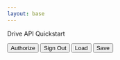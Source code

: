 ```yaml
---
layout: base
---
```


<p>Drive API Quickstart</p>
<button id="authorize_button">Authorize</button>
<button id="signout_button">Sign Out</button>
<button id="load_button">Load</button>
<button id="save_button">Save</button>
<pre id="content" style="white-space: pre-wrap;"></pre>

<script type="module" src="assets/js/GD.mjs"></script>
